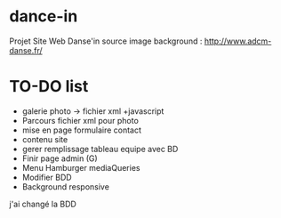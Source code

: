 # dance-in
Projet Site Web Danse'in
source image background : http://www.adcm-danse.fr/

# TO-DO list
- galerie photo -> fichier xml +javascript
- Parcours fichier xml pour photo
- mise en page formulaire contact
- contenu site
- gerer remplissage tableau equipe avec BD
- Finir page admin (G)
- Menu Hamburger mediaQueries
- Modifier BDD
- Background responsive

j'ai changé la BDD 